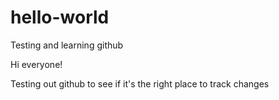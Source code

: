 # hello-world
Testing and learning github


Hi everyone!

Testing out github to see if it's the right place to track changes
